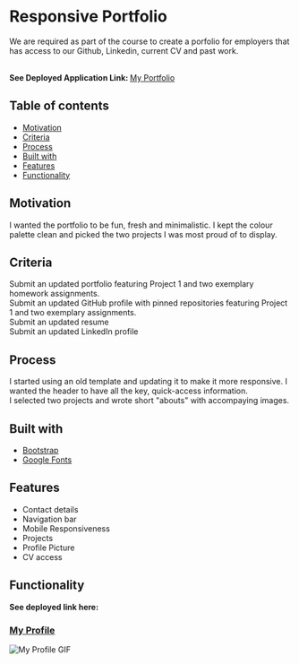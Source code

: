 # Responsive Portfolio

We are required as part of the course to create a porfolio for employers that has access to our Github, Linkedin, current CV and past work.

<br> <b>See Deployed Application Link: </b>
<a href="https://suziestephen.github.io/profile.github.io/"> My Portfolio </a>

## Table of contents
  - [Motivation](#motivation)
  - [Criteria](#criteria)
  - [Process](#process)
  - [Built with](#built-with)
  - [Features](#features)
  - [Functionality](#functionality)

## Motivation
I wanted the portfolio to be fun, fresh and minimalistic. I kept the colour palette clean and picked the two projects I was most proud of to display. 

## Criteria
Submit an updated portfolio featuring Project 1 and two exemplary homework assignments. <br>
Submit an updated GitHub profile with pinned repositories featuring Project 1 and two exemplary assignments. <Br>
Submit an updated resume <Br>
Submit an updated LinkedIn profile <br>



## Process
I started using an old template and updating it to make it more responsive. I wanted the header to have all the key, quick-access information. 
<br>
I selected two projects and wrote short "abouts" with accompaying images.



## Built with
- [Bootstrap](https://getbootstrap.com/)
- [Google Fonts](https://fonts.google.com/)


## Features
- Contact details
- Navigation bar
- Mobile Responsiveness
- Projects
- Profile Picture
- CV access


## Functionality 
<b>See deployed link here:</b><br>
<h3><a href="https://suziestephen.github.io/profile.github.io/"> My Profile</a></h3>

![My Profile GIF](https://media.giphy.com/media/keyTUWnZTXAWCHxqgt/giphy.gif)

